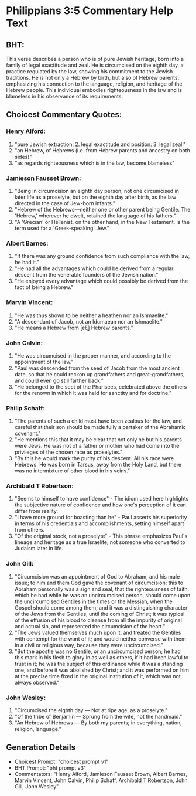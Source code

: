 # Philippians 3:5 Commentary Help Text

## BHT:
This verse describes a person who is of pure Jewish heritage, born into a family of legal exactitude and zeal. He is circumcised on the eighth day, a practice regulated by the law, showing his commitment to the Jewish traditions. He is not only a Hebrew by birth, but also of Hebrew parents, emphasizing his connection to the language, religion, and heritage of the Hebrew people. This individual embodies righteousness in the law and is blameless in his observance of its requirements.

## Choicest Commentary Quotes:
### Henry Alford:
1. "pure Jewish extraction: 2. legal exactitude and position: 3. legal zeal." 
2. "an Hebrew, of Hebrews (i.e. from Hebrew parents and ancestry on both sides)" 
3. "as regards righteousness which is in the law, become blameless"

### Jamieson Fausset Brown:
1. "Being in circumcision an eighth day person, not one circumcised in later life as a proselyte, but on the eighth day after birth, as the law directed in the case of Jew-born infants."
2. "Hebrew of the Hebrews—neither one or other parent being Gentile. The 'Hebrew,' wherever he dwelt, retained the language of his fathers."
3. "A 'Grecian' or Hellenist, on the other hand, in the New Testament, is the term used for a 'Greek-speaking' Jew."

### Albert Barnes:
1. "If there was any ground confidence from such compliance with the law, he had it."
2. "He had all the advantages which could be derived from a regular descent from the venerable founders of the Jewish nation."
3. "He enjoyed every advantage which could possibly be derived from the fact of being a Hebrew."

### Marvin Vincent:
1. "He was thus shown to be neither a heathen nor an Ishmaelite."
2. "A descendant of Jacob, not an Idumaean nor an Ishmaelite."
3. "He means a Hebrew from [εξ] Hebrew parents."

### John Calvin:
1. "He was circumcised in the proper manner, and according to the appointment of the law."
2. "Paul was descended from the seed of Jacob from the most ancient date, so that he could reckon up grandfathers and great-grandfathers, and could even go still farther back."
3. "He belonged to the sect of the Pharisees, celebrated above the others for the renown in which it was held for sanctity and for doctrine."

### Philip Schaff:
1. "The parents of such a child must have been zealous for the law, and careful that their son should be made fully a partaker of the Abrahamic covenant."
2. "He mentions this that it may be clear that not only he but his parents were Jews. He was not of a father or mother who had come into the privileges of the chosen race as proselytes."
3. "By this he would mark the purity of his descent. All his race were Hebrews. He was born in Tarsus, away from the Holy Land, but there was no intermixture of other blood in his veins."

### Archibald T Robertson:
1. "Seems to himself to have confidence" - The idiom used here highlights the subjective nature of confidence and how one's perception of it can differ from reality.
2. "I have more ground for boasting than he" - Paul asserts his superiority in terms of his credentials and accomplishments, setting himself apart from others.
3. "Of the original stock, not a proselyte" - This phrase emphasizes Paul's lineage and heritage as a true Israelite, not someone who converted to Judaism later in life.

### John Gill:
1. "Circumcision was an appointment of God to Abraham, and his male issue; to him and them God gave the covenant of circumcision: this to Abraham personally was a sign and seal, that the righteousness of faith, which he had while he was an uncircumcised person, should come upon the uncircumcised Gentiles in the times or the Messiah, when the Gospel should come among them; and it was a distinguishing character of the Jews from the Gentiles, until the coming of Christ; it was typical of the effusion of his blood to cleanse from all the impurity of original and actual sin, and represented the circumcision of the heart."
2. "The Jews valued themselves much upon it, and treated the Gentiles with contempt for the want of it; and would neither converse with them in a civil or religious way, because they were uncircumcised."
3. "But the apostle was no Gentile, or an uncircumcised person; he had this mark in his flesh to glory in as well as others, if it had been lawful to trust in it; he was the subject of this ordinance while it was a standing one, and before it was abolished by Christ; and it was performed on him at the precise time fixed in the original institution of it, which was not always observed."

### John Wesley:
1. "Circumcised the eighth day — Not at ripe age, as a proselyte." 
2. "Of the tribe of Benjamin — Sprung from the wife, not the handmaid." 
3. "An Hebrew of Hebrews — By both my parents; in everything, nation, religion, language."


## Generation Details
- Choicest Prompt: "choicest prompt v1"
- BHT Prompt: "bht prompt v3"
- Commentators: "Henry Alford, Jamieson Fausset Brown, Albert Barnes, Marvin Vincent, John Calvin, Philip Schaff, Archibald T Robertson, John Gill, John Wesley"
